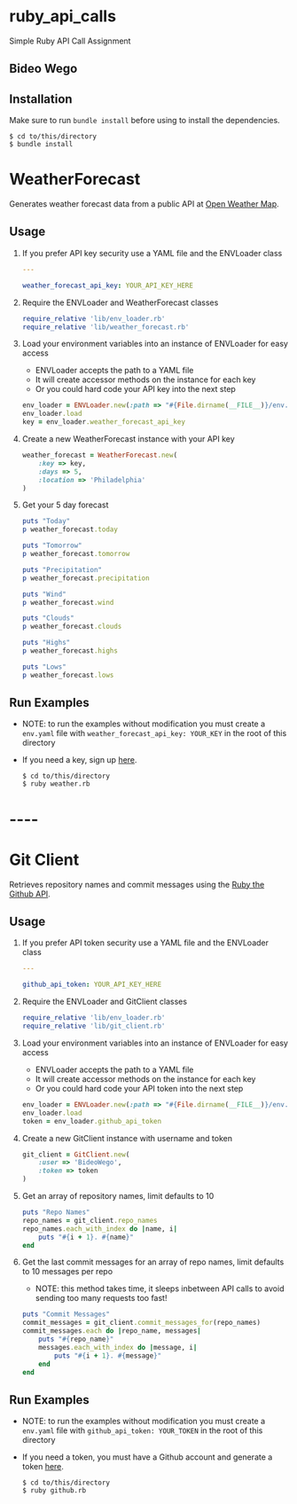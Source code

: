 # ruby_api_calls
Simple Ruby API Call Assignment

## Bideo Wego

## Installation

Make sure to run `bundle install` before using to install the dependencies.

```shell
$ cd to/this/directory
$ bundle install
```

# WeatherForecast

Generates weather forecast data from a public API at [Open Weather Map][weather].

## Usage

1. If you prefer API key security use a YAML file and the ENVLoader class

	```yaml
	---

	weather_forecast_api_key: YOUR_API_KEY_HERE
	```

1. Require the ENVLoader and WeatherForecast classes

	```ruby
	require_relative 'lib/env_loader.rb'
	require_relative 'lib/weather_forecast.rb'
	```

1. Load your environment variables into an instance of ENVLoader for easy access
	- ENVLoader accepts the path to a YAML file
	- It will create accessor methods on the instance for each key
	- Or you could hard code your API key into the next step

	```ruby
	env_loader = ENVLoader.new(:path => "#{File.dirname(__FILE__)}/env.yaml")
	env_loader.load
	key = env_loader.weather_forecast_api_key
	```

1. Create a new WeatherForecast instance with your API key

	```ruby
	weather_forecast = WeatherForecast.new(
		:key => key,
		:days => 5,
		:location => 'Philadelphia'
	)
	```

1. Get your 5 day forecast

	```ruby
	puts "Today"
	p weather_forecast.today

	puts "Tomorrow"
	p weather_forecast.tomorrow

	puts "Precipitation"
	p weather_forecast.precipitation

	puts "Wind"
	p weather_forecast.wind

	puts "Clouds"
	p weather_forecast.clouds

	puts "Highs"
	p weather_forecast.highs

	puts "Lows"
	p weather_forecast.lows
	```

## Run Examples
- NOTE: to run the examples without modification you must create a `env.yaml` file with `weather_forecast_api_key: YOUR_KEY` in the root of this directory
- If you need a key, sign up [here][weather_signup].

	```shell
	$ cd to/this/directory
	$ ruby weather.rb
	```
# ----

# Git Client

Retrieves repository names and commit messages using the [Ruby the Github API][github].

## Usage

1. If you prefer API token security use a YAML file and the ENVLoader class

	```yaml
	---

	github_api_token: YOUR_API_KEY_HERE
	```

1. Require the ENVLoader and GitClient classes

	```ruby
	require_relative 'lib/env_loader.rb'
	require_relative 'lib/git_client.rb'
	```

1. Load your environment variables into an instance of ENVLoader for easy access
	- ENVLoader accepts the path to a YAML file
	- It will create accessor methods on the instance for each key
	- Or you could hard code your API token into the next step

	```ruby
	env_loader = ENVLoader.new(:path => "#{File.dirname(__FILE__)}/env.yaml")
	env_loader.load
	token = env_loader.github_api_token
	```

1. Create a new GitClient instance with username and token

	```ruby
	git_client = GitClient.new(
		:user => 'BideoWego',
		:token => token
	)
	```

1. Get an array of repository names, limit defaults to 10

	```ruby
	puts "Repo Names"
	repo_names = git_client.repo_names
	repo_names.each_with_index do |name, i|
		puts "#{i + 1}. #{name}"
	end
	```

1. Get the last commit messages for an array of repo names, limit defaults to 10 messages per repo
	- NOTE: this method takes time, it sleeps inbetween API calls to avoid sending too many requests too fast!

	```ruby
	puts "Commit Messages"
	commit_messages = git_client.commit_messages_for(repo_names)
	commit_messages.each do |repo_name, messages|
		puts "#{repo_name}"
		messages.each_with_index do |message, i|
			puts "#{i + 1}. #{message}"
		end
	end
	```

## Run Examples
- NOTE: to run the examples without modification you must create a `env.yaml` file with `github_api_token: YOUR_TOKEN` in the root of this directory
- If you need a token, you must have a Github account and generate a token [here][github_token].

	```shell
	$ cd to/this/directory
	$ ruby github.rb
	```

[weather]: http://openweathermap.org/api
[weather_signup]: http://home.openweathermap.org/users/sign_up
[github]: https://github.com/peter-murach/github
[github_token]: https://github.com/settings/tokens
